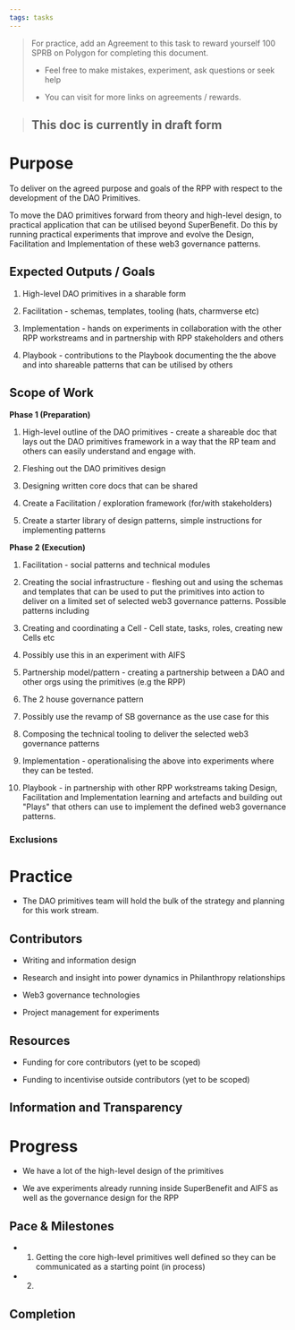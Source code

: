 ```yaml
---
tags: tasks
---
```

> For practice, add an Agreement to this task to reward yourself 100 SPRB on Polygon for completing this document.
>
> - Feel free to make mistakes, experiment, ask questions or seek help
>
> - You can visit  for more links on agreements / rewards.

> ## **This doc is currently in draft form**

# Purpose

To deliver on the agreed purpose and goals of the RPP with respect to the development of the DAO Primitives.

To move the DAO primitives forward from theory and high-level design, to practical application that can be utilised beyond SuperBenefit. Do this by running practical experiments that improve and evolve the Design, Facilitation and Implementation of these web3 governance patterns. 

## Expected Outputs / Goals

1. High-level DAO primitives in a sharable form

2. Facilitation - schemas, templates, tooling (hats, charmverse etc)

3. Implementation - hands on experiments in collaboration with the other RPP workstreams and in partnership with RPP stakeholders and others

4. Playbook - contributions to the Playbook documenting the the above and into shareable patterns that can be utilised by others

## Scope of Work

**Phase 1 (Preparation)**

1. High-level outline of the DAO primitives - create a shareable doc that lays out the DAO primitives framework in a way that the RP team and others can easily understand and engage with.


1. Fleshing out the DAO primitives design

2. Designing written core docs that can be shared


1. Create a Facilitation / exploration framework (for/with stakeholders)

2. Create a starter library of design patterns, simple instructions for implementing patterns


**Phase 2 (Execution)**

1. Facilitation - social patterns and technical modules


1. Creating the social infrastructure - fleshing out and using the schemas and templates that can be used to put the primitives into action to deliver on a limited set of selected web3 governance patterns. Possible patterns including


1. Creating and coordinating a Cell - Cell state, tasks, roles, creating new Cells etc


1. Possibly use this in an experiment with AIFS 


1. Partnership model/pattern - creating a partnership between a DAO and other orgs using the primitives (e.g the RPP)

2. The 2 house governance pattern 


1. Possibly use the revamp of SB governance as the use case for this


1. Composing the technical tooling to deliver the selected web3 governance patterns  


1. Implementation - operationalising the above into experiments where they can be tested. 

2. Playbook - in partnership with other RPP workstreams taking Design, Facilitation and Implementation learning and artefacts and building out "Plays" that others can use to implement the defined web3 governance patterns. 

### Exclusions

# Practice

- The DAO primitives team will hold the bulk of the strategy and planning for this work stream. 


## Contributors

- Writing and information design

- Research and insight into power dynamics in Philanthropy relationships

- Web3 governance technologies

- Project management for experiments 


## Resources

- Funding for core contributors (yet to be scoped)

- Funding to incentivise outside contributors (yet to be scoped)

## Information and Transparency

# Progress

- We have a lot of the high-level design of the primitives 

- We ave experiments already running inside SuperBenefit and AIFS as well as the governance design for the RPP

## Pace & Milestones

- 1. Getting the core high-level primitives well defined so they can be communicated as a starting point (in process)

- 2. 

## Completion